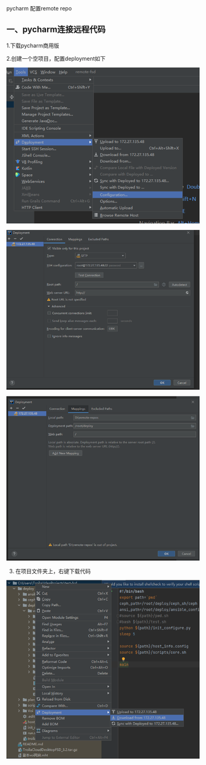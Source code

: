 pycharm 配置remote repo

## 一、pycharm连接远程代码
1.下载pycharm商用版

2.创建一个空项目，配置deployment如下

![](images/clipboard.png)

![](images/clipboard2.png)

![](images/clipboard3.png)

3. 在项目文件夹上，右键下载代码

![](images/clipboard4.png)
